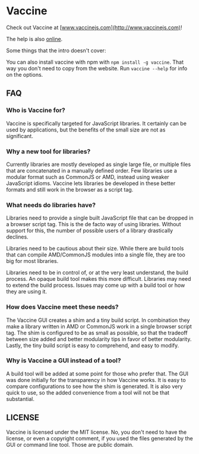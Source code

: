 Vaccine
=======

Check out Vaccine at [www.vaccinejs.com](http://www.vaccinejs.com)!

The help is also [online](http://www.vaccinejs.com#help-start).

Some things that the intro doesn't cover:

You can also install vaccine with npm with `npm install -g vaccine`. That way
you don't need to copy from the website. Run `vaccine --help` for info on
the options.

FAQ
---

### Who is Vaccine for? ###

Vaccine is specifically targeted for JavaScript libraries. It certainly can
be used by applications, but the benefits of the small size are not as
significant.

### Why a new tool for libraries? ###

Currently libraries are mostly developed as single large file, or multiple
files that are concatenated in a manually defined order. Few libraries
use a modular format such as CommonJS or AMD, instead using weaker
JavaScript idioms. Vaccine lets libraries be developed in these better
formats and still work in the browser as a script tag.

### What needs do libraries have? ###

Libraries need to provide a single built JavaScript file that can be
dropped in a browser script tag. This is the de facto way of using libraries.
Without support for this, the number of possible users of a library
drastically declines.

Libraries need to be cautious about their size. While there are build tools
that can compile AMD/CommonJS modules into a single file, they are too big
for most libraries.

Libraries need to be in control of, or at the very least understand, the
build process. An opaque build tool makes this more difficult. Libraries
may need to extend the build process. Issues may come up with a build tool
or how they are using it.

### How does Vaccine meet these needs? ###

The Vaccine GUI creates a shim and a tiny build script. In combination they
make a library written in AMD or CommonJS work in a single browser script
tag. The shim is configured to be as small as possible, so that the tradeoff
between size added and better modularity tips in favor of better modularity.
Lastly, the tiny build script is easy to comprehend, and easy to modify.

### Why is Vaccine a GUI instead of a tool? ###

A build tool will be added at some point for those who prefer that. The GUI
was done initially for the transparency in how Vaccine works. It is easy
to compare configurations to see how the shim is generated. It is also very
quick to use, so the added convenience from a tool will not be that
substantial.

LICENSE
-------

Vaccine is licensed under the MIT license. No, you don't need to have the
license, or even a copyright comment, if you used the files generated by
the GUI or command line tool. Those are public domain.
